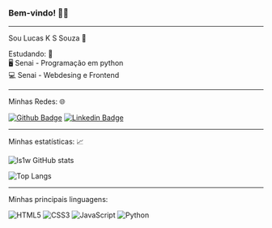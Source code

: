 ### Bem-vindo! 🙋‍♂️

<hr>

Sou Lucas K S Souza 🙂

Estudando: 🧐 <br>
🖥️ Senai - Programação em python <br>
💻 Senai - Webdesing e Frontend <br>

 <hr>
 
Minhas Redes: 🌐

[![Github Badge](https://img.shields.io/badge/-Github-000?style=flat-square&logo=Github&logoColor=white&link=https://github.com/ls1w)](https://github.com/ls1w)
[![Linkedin Badge](https://img.shields.io/badge/-LinkedIn-blue?style=flat-square&logo=Linkedin&logoColor=white&link=https://www.linkedin.com/in/lucas-kss-souza-program/)](https://www.linkedin.com/in/lucas-kss-souza-program/)

<hr>

Minhas estatísticas: 📈

![ls1w GitHub stats](https://github-readme-stats.vercel.app/api?username=ls1w&show_icons=true&theme=transparent)

![Top Langs](https://github-readme-stats.vercel.app/api/top-langs/?username=ls1w&layout=compact&theme=transparent)

<hr>

Minhas principais linguagens:

 ![HTML5](https://img.shields.io/badge/html5-%23E34F26.svg?style=for-the-badge&logo=html5&logoColor=white) 
 ![CSS3](https://img.shields.io/badge/css3-%231572B6.svg?style=for-the-badge&logo=css3&logoColor=white) 
 ![JavaScript](https://img.shields.io/badge/javascript-%23323330.svg?style=for-the-badge&logo=javascript&logoColor=%23F7DF1E)
 ![Python](https://img.shields.io/badge/python-3670A0?style=for-the-badge&logo=python&logoColor=ffdd54)
